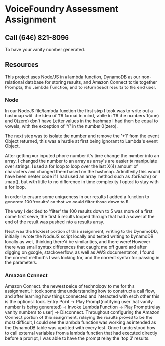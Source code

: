 # VoiceFoundry Assessment Assignment

## Call (646) 821-8096
To have your vanity number generated.

## Resources
This project uses Node/JS in a lambda function, DynamoDB as our non-relational database for storing results, and Amazon Connect to tie together Prompts, the Lambda Function, and to return(read) results to the end user.

### Node
In our NodeJS file/lambda function the first step I took was to write out a hashmap with the idea of T9 format in mind, while in T9 the numbers 1(one) and 0(zero) don't have Letter values in the hashmap I had them be equal to vowels, with the exception of 'Y' in the number 0(zero).

The next step was to isolate the number and remove the '+1' from the event Object returned, this was a hurdle at first being ignorant to Lambda's event Object.

After getting our inputed phone number it's time change the number into an array. I changed the number to an array as array's are easier to manipulate over strings. I used a for loop to loop over the last X(4) amount of characters and changed them based on the hashmap. Admittedly this would have been neater code if I had used an array method such as .forEach() or .map(), but with little to no difference in time complexity I opted to stay with a for loop.

In order to ensure some uniqueness in our results I added a function to generate 100 'results' so that we could filter those down to 5.

The way I decided to 'filter' the 100 results down to 5 was more of a first come first serve, the first 5 results looped through that had a vowel at the end of the result was pushed into a results array.

Next was the trickiest portion of this assignment, writing to the DynamoDB, initially I wrote the NodeJS script locally and tested writing to DynamoDB locally as well, thinking there'd be similarities, and there were! However there was small syntax differences that caught me off guard and after digging on google, stackoverflow, as well as AWS documentation, I found the correct method's I was looking for, and the correct syntax for passing in the parameters.

### Amazon Connect
Amazon Connect, the newest peice of technology to me for this assignment. It took some time understanding how to construct a call flow, and after learning how things connected and interacted with each other this is the options I took. Entry Point -> Play Prompt(notifying user that vanity number is being generated) -> Invoke Lambda Function -> Play Prompt(relay vanity numbers to user) -> Disconnect. Throughout configuring the Amazon Connect portion of this assignment, relaying the results proved to be the most difficult, I could see the lambda function was working as intended as the DynamoDB table was updated with every test. Once I understood how to call external variables from a lambda function that had executed directly before a prompt, I was able to have the prompt relay the 'top 3' results.